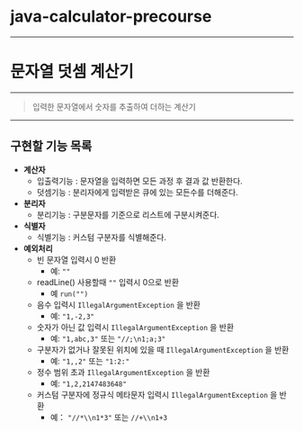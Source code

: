 # java-calculator-precourse

---

# **문자열 덧셈 계산기**

---

> 입력한 문자열에서 숫자를 추출하여 더하는 계산기
>

---

## 구현할 기능 목록

- **계산자**
    - 입출력기능 : 문자열을 입력하면 모든 과정 후 결과 값 반환한다.
    - 덧셈기능 : 분리자에게 입력받은 큐에 있는 모든수를 더해준다.
- **분리자**
    - 분리기능 : 구분문자를 기준으로 리스트에 구분시켜준다.
- **식별자**
    - 식별기능 : 커스텀 구분자를 식별해준다.
- **예외처리**
    - 빈 문자열 입력시 0 반환
        - 예: `""`
    - readLine() 사용할때 `""` 입력시 0으로 반환
        - 예 `run("")`
    - 음수 입력시 `IllegalArgumentException` 을 반환
        - 예: `"1,-2,3"`
    - 숫자가 아닌 값 입력시 `IllegalArgumentException` 을 반환
        - 예: `"1,abc,3"` 또는 `"//;\n1;a;3"`
    - 구분자가 없거나 잘못된 위치에 있을 때 `IllegalArgumentException` 을 반환
        - 예: `"1,,2"` 또는 `"1:2:"`
    - 정수 범위 초과 `IllegalArgumentException` 을 반환
        - 예: `"1,2,2147483648"`
    - 커스텀 구분자에 정규식 메타문자 입력시 `IllegalArgumentException` 을 반환
        - 예： `"//*\\n1*3"` 또는 `//+\\n1+3`